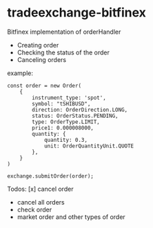# tradeexchange-bitfinex

Bitfinex implementation of orderHandler

 * Creating order
 * Checking the status of the order
 * Canceling orders

example:
```
const order = new Order(
    {
        instrument_type: 'spot',
        symbol: "tSHIBUSD",
        direction: OrderDirection.LONG,
        status: OrderStatus.PENDING,
        type: OrderType.LIMIT,
        price1: 0.000008000,
        quantity: {
            quantity: 0.3,
            unit: OrderQuantityUnit.QUOTE
        },
    }
)

exchange.submitOrder(order);
```


Todos:
 [x] cancel order
 * cancel all orders
 * check order
 * market order and other types of order